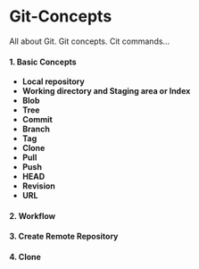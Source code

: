 # Git-Concepts
All about Git. Git concepts. Cit commands...


#### 1. Basic Concepts
* **Local repository**
* **Working directory and Staging area or Index**
* **Blob**
* **Tree**
* **Commit**
* **Branch**
* **Tag**
* **Clone**
* **Pull**
* **Push**
* **HEAD**
* **Revision**
* **URL**


#### 2. Workflow


#### 3. Create Remote Repository


#### 4. Clone
